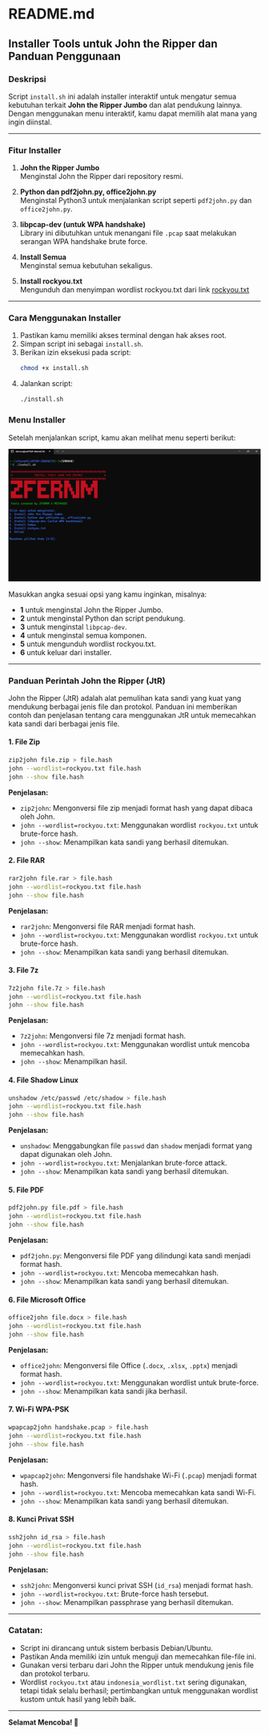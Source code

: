 # README.md

## Installer Tools untuk John the Ripper dan Panduan Penggunaan

### Deskripsi  
Script `install.sh` ini adalah installer interaktif untuk mengatur semua kebutuhan terkait **John the Ripper Jumbo** dan alat pendukung lainnya. Dengan menggunakan menu interaktif, kamu dapat memilih alat mana yang ingin diinstal.  

---
### Fitur Installer  
1. **John the Ripper Jumbo**  
   Menginstal John the Ripper dari repository resmi.

2. **Python dan pdf2john.py, office2john.py**  
   Menginstal Python3 untuk menjalankan script seperti `pdf2john.py` dan `office2john.py`.

3. **libpcap-dev (untuk WPA handshake)**  
   Library ini dibutuhkan untuk menangani file `.pcap` saat melakukan serangan WPA handshake brute force.

4. **Install Semua**  
   Menginstal semua kebutuhan sekaligus.

4. **Install rockyou.txt**  
   Mengunduh dan menyimpan wordlist rockyou.txt dari link
   [rockyou.txt](https://github.com/brannondorsey/naive-hashcat/releases/download/data/rockyou.txt)

---
### Cara Menggunakan Installer
1. Pastikan kamu memiliki akses terminal dengan hak akses root.  
2. Simpan script ini sebagai `install.sh`.  
3. Berikan izin eksekusi pada script:  
   ```bash
   chmod +x install.sh
   ```  
4. Jalankan script:  
   ```bash
   ./install.sh
   ```

### Menu Installer  
Setelah menjalankan script, kamu akan melihat menu seperti berikut:  

![Output](<Output_John_The_Ripper.png>)

Masukkan angka sesuai opsi yang kamu inginkan, misalnya:
- **1** untuk menginstal John the Ripper Jumbo.
- **2** untuk menginstal Python dan script pendukung.
- **3** untuk menginstal `libpcap-dev`.
- **4** untuk menginstal semua komponen.
- **5** untuk mengunduh wordlist rockyou.txt.
- **6** untuk keluar dari installer.

---
### Panduan Perintah John the Ripper (JtR)
John the Ripper (JtR) adalah alat pemulihan kata sandi yang kuat yang mendukung berbagai jenis file dan protokol. Panduan ini memberikan contoh dan penjelasan tentang cara menggunakan JtR untuk memecahkan kata sandi dari berbagai jenis file.

#### 1. File Zip  
```bash
zip2john file.zip > file.hash
john --wordlist=rockyou.txt file.hash
john --show file.hash
```
**Penjelasan:**  
- `zip2john`: Mengonversi file zip menjadi format hash yang dapat dibaca oleh John.
- `john --wordlist=rockyou.txt`: Menggunakan wordlist `rockyou.txt` untuk brute-force hash.
- `john --show`: Menampilkan kata sandi yang berhasil ditemukan.

#### 2. File RAR  
```bash
rar2john file.rar > file.hash
john --wordlist=rockyou.txt file.hash
john --show file.hash
```
**Penjelasan:**  
- `rar2john`: Mengonversi file RAR menjadi format hash.
- `john --wordlist=rockyou.txt`: Menggunakan wordlist `rockyou.txt` untuk brute-force hash.
- `john --show`: Menampilkan kata sandi yang berhasil ditemukan.

#### 3. File 7z  
```bash
7z2john file.7z > file.hash
john --wordlist=rockyou.txt file.hash
john --show file.hash
```
**Penjelasan:**  
- `7z2john`: Mengonversi file 7z menjadi format hash.
- `john --wordlist=rockyou.txt`: Menggunakan wordlist untuk mencoba memecahkan hash.
- `john --show`: Menampilkan hasil.

#### 4. File Shadow Linux  
```bash
unshadow /etc/passwd /etc/shadow > file.hash
john --wordlist=rockyou.txt file.hash
john --show file.hash
```
**Penjelasan:**  
- `unshadow`: Menggabungkan file `passwd` dan `shadow` menjadi format yang dapat digunakan oleh John.
- `john --wordlist=rockyou.txt`: Menjalankan brute-force attack.
- `john --show`: Menampilkan kata sandi yang berhasil ditemukan.

#### 5. File PDF  
```bash
pdf2john.py file.pdf > file.hash
john --wordlist=rockyou.txt file.hash
john --show file.hash
```
**Penjelasan:**  
- `pdf2john.py`: Mengonversi file PDF yang dilindungi kata sandi menjadi format hash.
- `john --wordlist=rockyou.txt`: Mencoba memecahkan hash.
- `john --show`: Menampilkan kata sandi yang berhasil ditemukan.

#### 6. File Microsoft Office  
```bash
office2john file.docx > file.hash
john --wordlist=rockyou.txt file.hash
john --show file.hash
```
**Penjelasan:**  
- `office2john`: Mengonversi file Office (`.docx`, `.xlsx`, `.pptx`) menjadi format hash.
- `john --wordlist=rockyou.txt`: Menggunakan wordlist untuk brute-force.
- `john --show`: Menampilkan kata sandi jika berhasil.

#### 7. Wi-Fi WPA-PSK  
```bash
wpapcap2john handshake.pcap > file.hash
john --wordlist=rockyou.txt file.hash
john --show file.hash
```
**Penjelasan:**  
- `wpapcap2john`: Mengonversi file handshake Wi-Fi (`.pcap`) menjadi format hash.
- `john --wordlist=rockyou.txt`: Mencoba memecahkan kata sandi Wi-Fi.
- `john --show`: Menampilkan kata sandi yang berhasil ditemukan.

#### 8. Kunci Privat SSH  
```bash
ssh2john id_rsa > file.hash
john --wordlist=rockyou.txt file.hash
john --show file.hash
```
**Penjelasan:**  
- `ssh2john`: Mengonversi kunci privat SSH (`id_rsa`) menjadi format hash.
- `john --wordlist=rockyou.txt`: Brute-force hash tersebut.
- `john --show`: Menampilkan passphrase yang berhasil ditemukan.

---
### Catatan:
- Script ini dirancang untuk sistem berbasis Debian/Ubuntu.  
- Pastikan Anda memiliki izin untuk menguji dan memecahkan file-file ini.  
- Gunakan versi terbaru dari John the Ripper untuk mendukung jenis file dan protokol terbaru.
- Wordlist `rockyou.txt` atau `indonesia_wordlist.txt` sering digunakan, tetapi tidak selalu berhasil; pertimbangkan untuk menggunakan wordlist kustom untuk hasil yang lebih baik.

---
**Selamat Mencoba! 🚀**

